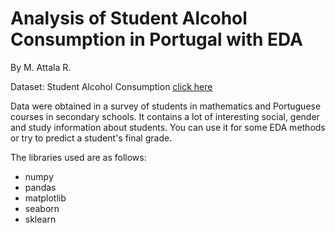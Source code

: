 # Analysis of Student Alcohol Consumption in Portugal with EDA

By M. Attala R.


Dataset: Student Alcohol Consumption [click here](https://www.kaggle.com/uciml/student-alcohol-consumption)

Data were obtained in a survey of students in mathematics and Portuguese courses in secondary schools. It contains a lot of interesting social, gender and study information about students. You can use it for some EDA methods or try to predict a student's final grade.


The libraries used are as follows:
- numpy
- pandas
- matplotlib
- seaborn
- sklearn